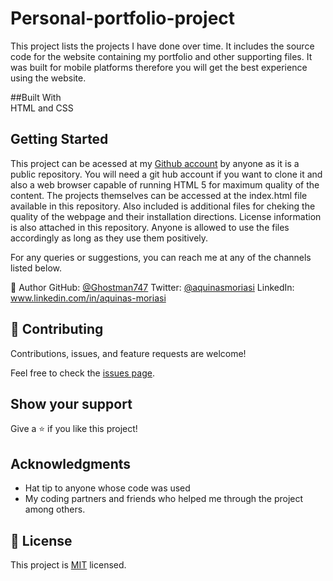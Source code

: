# Personal-portfolio-project
This project lists the projects I have done over time. It includes the source code for the website containing my portfolio and other supporting files. It was built for mobile platforms therefore you will get the best experience using the website. 

##Built With   
HTML and CSS

## Getting Started
This project can be acessed at my [Github account](https://github.com/Ghostman747) by anyone as it is a public repository.
You will need a git hub account if you want to clone it and also a web browser capable of running HTML 5 for maximum quality of the content.
The projects themselves can be accessed at the index.html file available in this repository.
Also included is additional files for cheking the quality of the webpage and their installation directions.
License information is also attached in this repository. Anyone is allowed to use the files accordingly as long as they use them positively.

For any queries or suggestions, you can reach me at any of the channels listed below.

👤 Author
GitHub: [@Ghostman747](https://github.com/Ghostman747)
Twitter: [@aquinasmoriasi](https://twitter.com/aquinas747)
LinkedIn: www.linkedin.com/in/aquinas-moriasi
## 🤝 Contributing

Contributions, issues, and feature requests are welcome!

Feel free to check the [issues page](https://github.com/Ghostman747/Hello-Microverse/issues).

## Show your support

Give a ⭐️ if you like this project!

## Acknowledgments

- Hat tip to anyone whose code was used
- My coding partners and friends who helped me through the project among others.


## 📝 License

This project is [MIT](./MIT.md) licensed.

